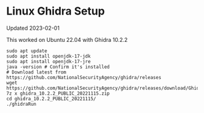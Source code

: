 # Linux Ghidra Setup
Updated 2023-02-01

This worked on Ubuntu 22.04 with Ghidra 10.2.2

```
sudo apt update
sudo apt install openjdk-17-jdk
sudo apt install openjdk-17-jre
java -version # Confirm it's installed
# Download latest from https://github.com/NationalSecurityAgency/ghidra/releases
wget https://github.com/NationalSecurityAgency/ghidra/releases/download/Ghidra_10.2.2_build/ghidra_10.2.2_PUBLIC_20221115.zip
7z x ghidra_10.2.2_PUBLIC_20221115.zip
cd ghidra_10.2.2_PUBLIC_20221115/
./ghidraRun
```
